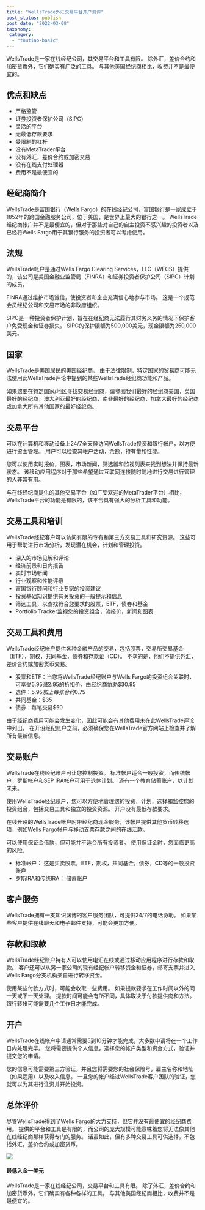 ```yaml
---
title: "WellsTrade外汇交易平台开户测评"
post_status: publish
post_date: "2022-03-08"
taxonomy:
 category: 
  - "toutiao-basic"
---
```


WellsTrade是一家在线经纪公司，其交易平台和工具有限。 除外汇，差价合约和加密货币外，它们确实有广泛的工具。 与其他美国经纪商相比，收费并不是最便宜的。

## 优点和缺点
- 严格监管
- 证券投资者保护公司（SIPC）
- 灵活的平台
- 无最低存款要求
- 受限制的杠杆
- 没有MetaTrader平台
- 没有外汇，差价合约或加密交易
- 没有在线支付处理器
- 费用不是最便宜的


## 经纪商简介

WellsTrade是富国银行（Wells Fargo）的在线经纪公司，富国银行是一家成立于1852年的跨国金融服务公司，位于美国，是世界上最大的银行之一。 WellsTrade经纪商帐户并不是最便宜的，但对于那些对自己的自主投资不感兴趣的投资者以及已经将Wells Fargo用于其银行服务的投资者可以考虑使用。

## 法规

WellsTrade帐户是通过Wells Fargo Clearing Services，LLC（WFCS）提供的，该公司是美国金融业监管局（FINRA）和证券投资者保护公司（SIPC）计划的成员。

FINRA通过维护市场诚信，使投资者和企业充满信心地参与市场。 这是一个规范会员经纪公司和交易市场的非政府组织。

SIPC是一种投资者保护计划，旨在在经纪商无法履行其财务义务的情况下保护客户免受现金和证券损失。 SIPC的保护限额为500,000美元，现金限额为250,000美元。

## 国家

WellsTrade是美国居民的美国经纪商。 由于法律限制，特定国家的贸易商可能无法使用此WellsTrade评论中提到的某些WellsTrade经纪商功能和产品。

如果您要在特定国家/地区寻找交易经纪商，请参阅我们最好的经纪商美国，英国最好的经纪商，澳大利亚最好的经纪商，南非最好的经纪商，加拿大最好的经纪商或加拿大所有其他国家的最好经纪商。

## 交易平台

可以在计算机和移动设备上24/7全天候访问WellsTrade投资和银行帐户，以方便进行资金管理。 用户可以检查其帐户活动，余额，持有量和性能。

您可以使用实时报价，图表，市场新闻，筛选器和监视列表来找到想法并保持最新状态。 该移动应用程序对于那些希望通过互联网连接随时随地进行交易进行管理的人非常有用。

与在线经纪商提供的其他交易平台（如广受欢迎的MetaTrader平台）相比，WellsTrade平台的功能是有限的，该平台具有强大的分析工具和功能。

## 交易工具和培训

WellsTrade经纪客户可以访问有限的专有和第三方交易工具和研究资源。 这些可用于帮助进行市场分析，发现潜在机会，计划和管理投资。
- 深入的市场见解和评论
- 经济前景和日内报告
- 实时市场新闻
- 行业观察和性能评级
- 富国银行顾问和行业专家的投资建议
- 投资基础知识提供有关投资的一般提示和信息
- 筛选工具，以查找符合您要求的股票，ETF，债券和基金
- Portfolio Tracker监视您的投资组合，流报价，新闻和图表

## 交易工具和费用

WellsTrade经纪帐户提供各种金融产品的交易，包括股票，交易所交易基金（ETF），期权，共同基金，债券和存款证（CD）。 不幸的是，他们不提供外汇，差价合约或加密货币交易。
- 股票和ETF：当您将WellsTrade经纪账户与Wells Fargo的投资组合关联时，可享受$5.95或$2.95的折扣价，由经纪商协助$30.95
- 选件：$5.95加上每张合约$0.75
- 共同基金：$35
- 债券：每笔交易$50

由于经纪商费用可能会发生变化，因此可能会有其他费用未在此WellsTrade评论中列出。 在开设经纪账户之前，必须确保您在WellsTrade官方网站上检查并了解所有最新信息。

## 交易账户

WellsTrade在线经纪账户可让您控制投资。 标准帐户适合一般投资，而传统帐户，罗斯帐户和SEP IRA帐户可用于退休计划。 还有一个教育储蓄账户，以计划未来。

使用WellsTrade经纪账户，您可以方便地管理您的投资，计划，选择和监控您的投资组合，包括交易工具和独立的投资资源。 开户没有最低存款要求。

在线开设的WellsTrade帐户附带经纪商现金服务，该帐户提供其他货币转移选项，例如Wells Fargo帐户与移动支票存款之间的在线汇款。

可以使用保证金借款，但可能并不适合所有投资者。 使用保证金时，您面临更高的风险。
- 标准帐户： 这是买卖股票，ETF，期权，共同基金，债券，CD等的一般投资账户
- 罗斯IRA和传统IRA： 储蓄账户

## 客户服务

WellsTrade拥有一支知识渊博的客户服务团队，可提供24/7的电话协助。 如果某些客户提供在线聊天和电子邮件支持，可能会更加方便。

## 存款和取款

WellsTrade经纪账户持有人可以使用电汇在线或通过移动应用程序进行存款和取款。 客户还可以从另一家公司的现有经纪帐户转移资金和证券，邮寄支票并进入Wells Fargo分支机构亲自进行转移资金。

使用某些付款方式时，可能会收取一些费用。 如果提款要求在工作时间以外的同一天或下一天处理。 提款时间可能会有所不同，具体取决于付款提供商和方法。 银行转帐可能需要几个工作日才能完成。

## 开户

WellsTrade在线帐户申请通常需要5到10分钟才能完成，大多数申请将在一个工作日内处理完毕。 您将需要提供个人信息，选择您的帐户类型和资金方式，验证并提交您的申请。

您的信息可能需要第三方验证，并且您将需要您的社会保险号，雇主名称和地址（如果适用）以及收入信息。 一旦您的帐户经过WellsTrade客户团队的验证，您就可以为其进行注资并开始投资。

## 总体评价

尽管WellsTrade得到了Wells Fargo的大力支持，但它并没有最便宜的经纪商费用。 提供的平台和工具是有限的，而公司的庞大规模可能意味着您将无法像其他在线经纪商那样获得专门的服务。 话虽如此，但有多种交易工具可供选择，不包括外汇，差价合约或加密货币。

![](https://cdn.fendou.la/funstoutiao/2020/11/WellsTrade-Logo.png)

#### 最低入金一美元

WellsTrade是一家在线经纪公司，交易平台和工具有限。 除了外汇，差价合约和加密货币外，它们确实有各种各样的工具。 与其他美国经纪商相比，收费并不是最便宜的。
